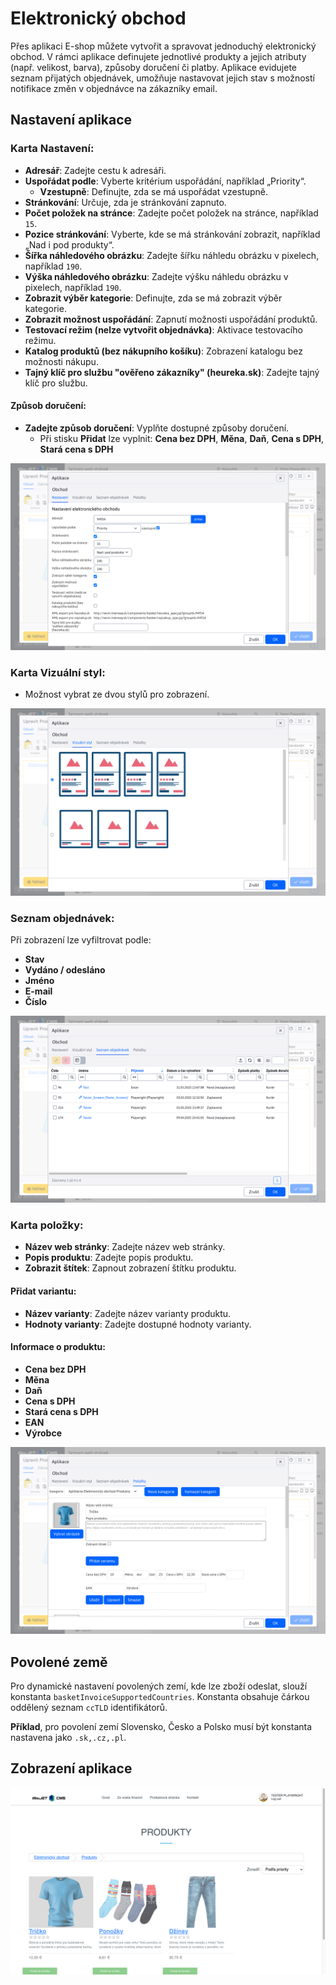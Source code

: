 # Elektronický obchod

Přes aplikaci E-shop můžete vytvořit a spravovat jednoduchý elektronický obchod. V rámci aplikace definujete jednotlivé produkty a jejich atributy (např. velikost, barva), způsoby doručení či platby. Aplikace evidujete seznam přijatých objednávek, umožňuje nastavovat jejich stav s možností notifikace změn v objednávce na zákazníky email.

## Nastavení aplikace

### Karta Nastavení:
- **Adresář**: Zadejte cestu k adresáři.
- **Uspořádat podle**: Vyberte kritérium uspořádání, například „Priority“.
  - **Vzestupně**: Definujte, zda se má uspořádat vzestupně.
- **Stránkování**: Určuje, zda je stránkování zapnuto.
- **Počet položek na stránce**: Zadejte počet položek na stránce, například `15`.
- **Pozice stránkování**: Vyberte, kde se má stránkování zobrazit, například „Nad i pod produkty“.
- **Šířka náhledového obrázku**: Zadejte šířku náhledu obrázku v pixelech, například `190`.
- **Výška náhledového obrázku**: Zadejte výšku náhledu obrázku v pixelech, například `190`.
- **Zobrazit výběr kategorie**: Definujte, zda se má zobrazit výběr kategorie.
- **Zobrazit možnost uspořádání**: Zapnutí možnosti uspořádání produktů.
- **Testovací režim (nelze vytvořit objednávka)**: Aktivace testovacího režimu.
- **Katalog produktů (bez nákupního košíku)**: Zobrazení katalogu bez možnosti nákupu.
- **Tajný klíč pro službu "ověřeno zákazníky" (heureka.sk)**: Zadejte tajný klíč pro službu.

#### Způsob doručení:
- **Zadejte způsob doručení**: Vyplňte dostupné způsoby doručení.
  - Při stisku **Přidat** lze vyplnit: **Cena bez DPH**, **Měna**, **Daň**, **Cena s DPH**, **Stará cena s DPH**

![](editor.png)

### Karta Vizuální styl:
- Možnost vybrat ze dvou stylů pro zobrazení.

![](editor-style.png)

### Seznam objednávek:

Při zobrazení lze vyfiltrovat podle:
- **Stav**
- **Vydáno / odesláno**
- **Jméno**
- **E-mail**
- **Číslo**

![](editor-list.png)

### Karta položky:
- **Název web stránky**: Zadejte název web stránky.
- **Popis produktu**: Zadejte popis produktu.
- **Zobrazit štítek**: Zapnout zobrazení štítku produktu.

#### Přidat variantu:
- **Název varianty**: Zadejte název varianty produktu.
- **Hodnoty varianty**: Zadejte dostupné hodnoty varianty.

#### Informace o produktu:
- **Cena bez DPH**
- **Měna**
- **Daň**
- **Cena s DPH**
- **Stará cena s DPH**
- **EAN**
- **Výrobce**

![](editor-items.png)

## Povolené země

Pro dynamické nastavení povolených zemí, kde lze zboží odeslat, slouží konstanta `basketInvoiceSupportedCountries`. Konstanta obsahuje čárkou oddělený seznam `ccTLD` identifikátorů.

**Příklad**, pro povolení zemí Slovensko, Česko a Polsko musí být konstanta nastavena jako `.sk,.cz,.pl`.

## Zobrazení aplikace

![](basket.png)
